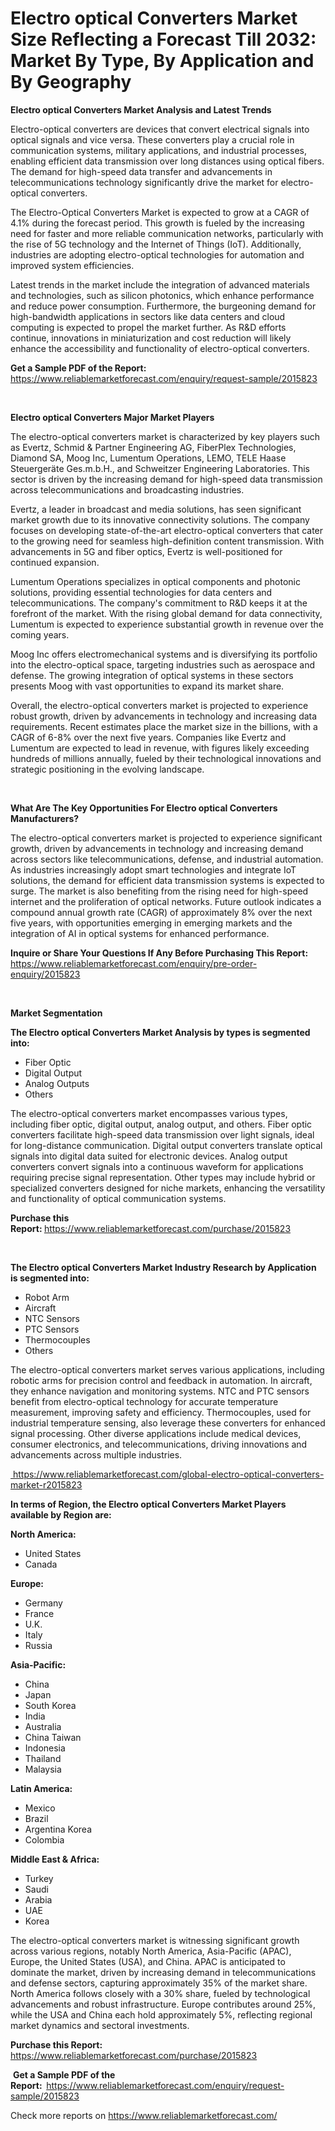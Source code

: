 <p><h1>Electro optical Converters Market Size Reflecting a Forecast Till 2032: Market By Type, By Application and By Geography</h1></p><p><strong>Electro optical Converters Market Analysis and Latest Trends</strong></p>
<p><p>Electro-optical converters are devices that convert electrical signals into optical signals and vice versa. These converters play a crucial role in communication systems, military applications, and industrial processes, enabling efficient data transmission over long distances using optical fibers. The demand for high-speed data transfer and advancements in telecommunications technology significantly drive the market for electro-optical converters.</p><p>The Electro-Optical Converters Market is expected to grow at a CAGR of 4.1% during the forecast period. This growth is fueled by the increasing need for faster and more reliable communication networks, particularly with the rise of 5G technology and the Internet of Things (IoT). Additionally, industries are adopting electro-optical technologies for automation and improved system efficiencies.</p><p>Latest trends in the market include the integration of advanced materials and technologies, such as silicon photonics, which enhance performance and reduce power consumption. Furthermore, the burgeoning demand for high-bandwidth applications in sectors like data centers and cloud computing is expected to propel the market further. As R&D efforts continue, innovations in miniaturization and cost reduction will likely enhance the accessibility and functionality of electro-optical converters.</p></p>
<p><strong>Get a Sample PDF of the Report:&nbsp;</strong> <a href="https://www.reliablemarketforecast.com/enquiry/request-sample/2015823?utm_campaign=3445&utm_medium=2&utm_source=Github&utm_content=ia&utm_term=29032025&utm_id=electro-optical-converters">https://www.reliablemarketforecast.com/enquiry/request-sample/2015823</a></p>
<p>&nbsp;</p>
<p><strong>Electro optical Converters Major Market Players</strong></p>
<p><p>The electro-optical converters market is characterized by key players such as Evertz, Schmid & Partner Engineering AG, FiberPlex Technologies, Diamond SA, Moog Inc, Lumentum Operations, LEMO, TELE Haase Steuergeräte Ges.m.b.H., and Schweitzer Engineering Laboratories. This sector is driven by the increasing demand for high-speed data transmission across telecommunications and broadcasting industries.</p><p>Evertz, a leader in broadcast and media solutions, has seen significant market growth due to its innovative connectivity solutions. The company focuses on developing state-of-the-art electro-optical converters that cater to the growing need for seamless high-definition content transmission. With advancements in 5G and fiber optics, Evertz is well-positioned for continued expansion.</p><p>Lumentum Operations specializes in optical components and photonic solutions, providing essential technologies for data centers and telecommunications. The company's commitment to R&D keeps it at the forefront of the market. With the rising global demand for data connectivity, Lumentum is expected to experience substantial growth in revenue over the coming years.</p><p>Moog Inc offers electromechanical systems and is diversifying its portfolio into the electro-optical space, targeting industries such as aerospace and defense. The growing integration of optical systems in these sectors presents Moog with vast opportunities to expand its market share.</p><p>Overall, the electro-optical converters market is projected to experience robust growth, driven by advancements in technology and increasing data requirements. Recent estimates place the market size in the billions, with a CAGR of 6-8% over the next five years. Companies like Evertz and Lumentum are expected to lead in revenue, with figures likely exceeding hundreds of millions annually, fueled by their technological innovations and strategic positioning in the evolving landscape.</p></p>
<p>&nbsp;</p>
<p><strong>What Are The Key Opportunities For Electro optical Converters Manufacturers?</strong></p>
<p><p>The electro-optical converters market is projected to experience significant growth, driven by advancements in technology and increasing demand across sectors like telecommunications, defense, and industrial automation. As industries increasingly adopt smart technologies and integrate IoT solutions, the demand for efficient data transmission systems is expected to surge. The market is also benefiting from the rising need for high-speed internet and the proliferation of optical networks. Future outlook indicates a compound annual growth rate (CAGR) of approximately 8% over the next five years, with opportunities emerging in emerging markets and the integration of AI in optical systems for enhanced performance.</p></p>
<p><strong>Inquire or Share Your Questions If Any Before Purchasing This Report:</strong> <a href="https://www.reliablemarketforecast.com/enquiry/pre-order-enquiry/2015823?utm_campaign=3445&utm_medium=2&utm_source=Github&utm_content=ia&utm_term=29032025&utm_id=electro-optical-converters">https://www.reliablemarketforecast.com/enquiry/pre-order-enquiry/2015823</a></p>
<p>&nbsp;</p>
<p><strong>Market Segmentation</strong></p>
<p><strong>The Electro optical Converters Market Analysis by types is segmented into:</strong></p>
<p><ul><li>Fiber Optic</li><li>Digital Output</li><li>Analog Outputs</li><li>Others</li></ul></p>
<p><p>The electro-optical converters market encompasses various types, including fiber optic, digital output, analog output, and others. Fiber optic converters facilitate high-speed data transmission over light signals, ideal for long-distance communication. Digital output converters translate optical signals into digital data suited for electronic devices. Analog output converters convert signals into a continuous waveform for applications requiring precise signal representation. Other types may include hybrid or specialized converters designed for niche markets, enhancing the versatility and functionality of optical communication systems.</p></p>
<p><strong>Purchase this Report:&nbsp;</strong><a href="https://www.reliablemarketforecast.com/purchase/2015823?utm_campaign=3445&utm_medium=2&utm_source=Github&utm_content=ia&utm_term=29032025&utm_id=electro-optical-converters">https://www.reliablemarketforecast.com/purchase/2015823</a></p>
<p>&nbsp;</p>
<p><strong>The Electro optical Converters Market Industry Research by Application is segmented into:</strong></p>
<p><ul><li>Robot Arm</li><li>Aircraft</li><li>NTC Sensors</li><li>PTC Sensors</li><li>Thermocouples</li><li>Others</li></ul></p>
<p><p>The electro-optical converters market serves various applications, including robotic arms for precision control and feedback in automation. In aircraft, they enhance navigation and monitoring systems. NTC and PTC sensors benefit from electro-optical technology for accurate temperature measurement, improving safety and efficiency. Thermocouples, used for industrial temperature sensing, also leverage these converters for enhanced signal processing. Other diverse applications include medical devices, consumer electronics, and telecommunications, driving innovations and advancements across multiple industries.</p></p>
<p><a href="https://www.reliablemarketforecast.com/global-electro-optical-converters-market-r2015823?utm_campaign=3445&utm_medium=2&utm_source=Github&utm_content=ia&utm_term=29032025&utm_id=electro-optical-converters">&nbsp;https://www.reliablemarketforecast.com/global-electro-optical-converters-market-r2015823</a></p>
<p><strong>In terms of Region, the Electro optical Converters Market Players available by Region are:</strong></p>
<p>
    <p> <strong> North America: </strong>
        <ul>
            <li>United States</li>
            <li>Canada</li>
        </ul>
        </p> 
    <p> <strong> Europe: </strong>
        <ul>
            <li>Germany</li>
            <li>France</li>
            <li>U.K.</li>
            <li>Italy</li>
            <li>Russia</li>
        </ul>
        </p> 
    <p> <strong> Asia-Pacific: </strong>
        <ul>
            <li>China</li>
            <li>Japan</li>
            <li>South Korea</li>
            <li>India</li>
            <li>Australia</li>
            <li>China Taiwan</li>
            <li>Indonesia</li>
            <li>Thailand</li>
            <li>Malaysia</li>
        </ul>
        </p> 
    <p> <strong> Latin America: </strong>
        <ul>
            <li>Mexico</li>
            <li>Brazil</li>
            <li>Argentina Korea</li>
            <li>Colombia</li>
        </ul>
        </p> 
    <p> <strong> Middle East & Africa: </strong>
        <ul>
            <li>Turkey</li>
            <li>Saudi</li>
            <li>Arabia</li>
            <li>UAE</li>
            <li>Korea</li>
        </ul>
    </p>
    </p>
<p><p>The electro-optical converters market is witnessing significant growth across various regions, notably North America, Asia-Pacific (APAC), Europe, the United States (USA), and China. APAC is anticipated to dominate the market, driven by increasing demand in telecommunications and defense sectors, capturing approximately 35% of the market share. North America follows closely with a 30% share, fueled by technological advancements and robust infrastructure. Europe contributes around 25%, while the USA and China each hold approximately 5%, reflecting regional market dynamics and sectoral investments.</p></p>
<p><strong>Purchase this Report: </strong><a href="https://www.reliablemarketforecast.com/purchase/2015823?utm_campaign=3445&utm_medium=2&utm_source=Github&utm_content=ia&utm_term=29032025&utm_id=electro-optical-converters">https://www.reliablemarketforecast.com/purchase/2015823</a></p>
<p>&nbsp;<strong>Get a Sample PDF of the Report:&nbsp;&nbsp;</strong><a href="https://www.reliablemarketforecast.com/enquiry/request-sample/2015823?utm_campaign=3445&utm_medium=2&utm_source=Github&utm_content=ia&utm_term=29032025&utm_id=electro-optical-converters">https://www.reliablemarketforecast.com/enquiry/request-sample/2015823</a></p>
<p><strong></strong></p>
<p>Check more reports on <a href="https://www.reliablemarketforecast.com/?utm_campaign=3445&utm_medium=2&utm_source=Github&utm_content=ia&utm_term=29032025&utm_id=electro-optical-converters">https://www.reliablemarketforecast.com/</a></p>
